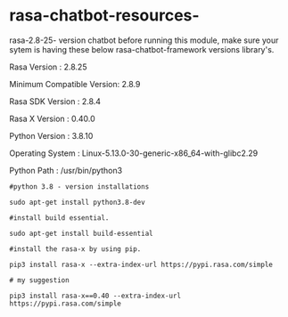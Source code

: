 # rasa-chatbot-resources-
rasa-2.8-25- version chatbot
before running this module, make sure your sytem is having these below rasa-chatbot-framework versions library's.

Rasa Version      :         2.8.25

Minimum Compatible Version: 2.8.9

Rasa SDK Version  :         2.8.4

Rasa X Version    :         0.40.0

Python Version    :         3.8.10

Operating System  :         Linux-5.13.0-30-generic-x86_64-with-glibc2.29

Python Path       :         /usr/bin/python3

``` 
#python 3.8 - version installations

sudo apt-get install python3.8-dev
```
```
#install build essential.

sudo apt-get install build-essential
```

```
#install the rasa-x by using pip.

pip3 install rasa-x --extra-index-url https://pypi.rasa.com/simple

```

```
# my suggestion

pip3 install rasa-x==0.40 --extra-index-url https://pypi.rasa.com/simple
```
